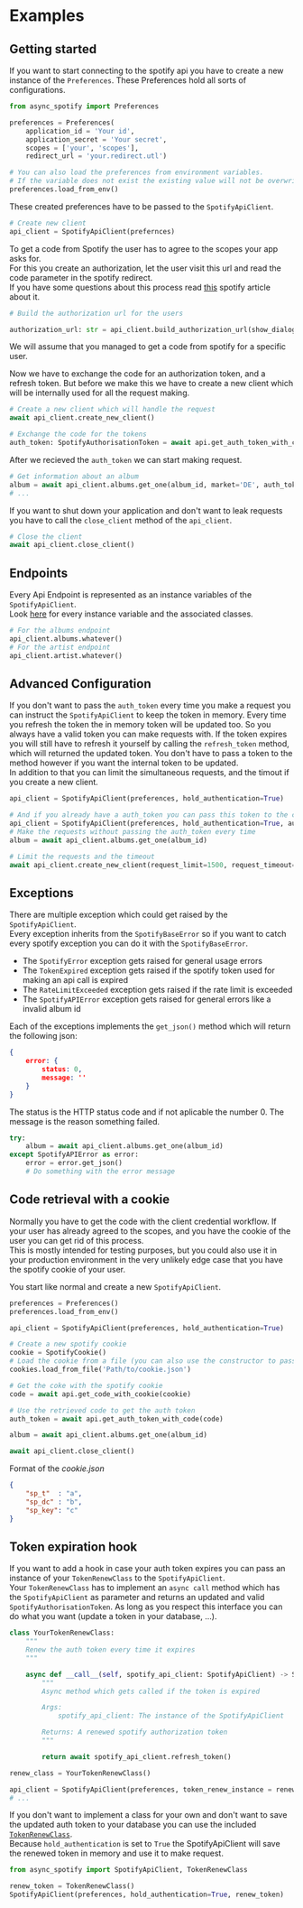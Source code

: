 # Examples

## Getting started

If you want to start connecting to the spotify api you have to create a new instance of the `Preferences`. These Preferences hold all sorts of configurations.  

```python
from async_spotify import Preferences

preferences = Preferences(
    application_id = 'Your id',
    application_secret = 'Your secret',
    scopes = ['your', 'scopes'],
    redirect_url = 'your.redirect.utl')

# You can also load the preferences from environment variables.  
# If the variable does not exist the existing value will not be overwritten.
preferences.load_from_env()
```

These created preferences have to be passed to the `SpotifyApiClient`.  

```python
# Create new client
api_client = SpotifyApiClient(prefernces)
```

To get a code from Spotify the user has to agree to the scopes your app asks for.  
For this you create an authorization, let the user visit this url and read the code parameter in the spotify redirect.  
If you have some questions about this process read [this](https://developer.spotify.com/documentation/general/guides/authorization-guide/#authorization-code-flow) spotify article about it.

```python
# Build the authorization url for the users

authorization_url: str = api_client.build_authorization_url(show_dialog = True)
```

We will assume that you managed to get a code from spotify for a specific user.  

Now we have to exchange the code for an authorization token, and a refresh token. But before we make this we have to create a new client which will be internally used for all the request making.

```python
# Create a new client which will handle the request
await api_client.create_new_client()

# Exchange the code for the tokens
auth_token: SpotifyAuthorisationToken = await api.get_auth_token_with_code(code)
```

After we recieved the `auth_token` we can start making request.  

```python
# Get information about an album
album = await api_client.albums.get_one(album_id, market='DE', auth_token=auth_token)
# ...
```

If you want to shut down your application and don't want to leak requests you have to call the `close_client` method of the `api_client`.

```python
# Close the client
await api_client.close_client()
```

## Endpoints

Every Api Endpoint is represented as an instance variables of the `SpotifyApiClient`.  
Look [here](https://huiibuh.github.io/AsyncSpotify/public_api/spotify_api_client/) for every instance variable and the associated classes.  

```python
# For the albums endpoint
api_client.albums.whatever()
# For the artist endpoint
api_client.artist.whatever()
```

## Advanced Configuration

If you don't want to pass the `auth_token` every time you make a request you can instruct the `SpotifyApiClient` to keep the token in memory.
Every time you refresh the token the in memory token will be updated too.
So you always have a valid token you can make requests with.
If the token expires you will still have to refresh it yourself by calling the `refresh_token` method, which will returned the updated token.
You don't have to pass a token to the method however if you want the internal token to be updated.  
In addition to that you can limit the simultaneous requests, and the timout if you create a new client.

```python
api_client = SpotifyApiClient(preferences, hold_authentication=True)

# And if you already have a auth_token you can pass this token to the constructor
api_client = SpotifyApiClient(preferences, hold_authentication=True, auth_token=auth_token)
# Make the requests without passing the auth_token every time
album = await api_client.albums.get_one(album_id)

# Limit the requests and the timeout
await api_client.create_new_client(request_limit=1500, request_timeout=30)

```

## Exceptions

There are multiple exception which could get raised by the `SpotifyApiClient`.  
Every exception inherits from the `SpotifyBaseError` so if you want to catch every spotify exception you can do it with the `SpotifyBaseError`.  

+ The `SpotifyError` exception gets raised for general usage errors
+ The `TokenExpired` exception gets raised if the spotify token used for making an api call is expired
+ The `RateLimitExceeded` exception gets raised if the rate limit is exceeded
+ The `SpotifyAPIError` exception gets raised for general errors like a invalid album id

Each of the exceptions implements the `get_json()` method which will return the following json:

```json
{
    error: {
        status: 0,
        message: ''
    }
}
```

The status is the HTTP status code and if not aplicable the number 0.
The message is the reason something failed.  

```python
try:
    album = await api_client.albums.get_one(album_id)
except SpotifyAPIError as error:
    error = error.get_json()
    # Do something with the error message
```

## Code retrieval with a cookie

Normally you have to get the code with the client credential workflow. If your user has already agreed to the scopes, and you have the cookie of the user you can get rid of this process.  
This is mostly intended for testing purposes, but you could also use it in your production environment in the very unlikely edge case that you have the spotify cookie of your user.  

You start like normal and create a new `SpotifyApiClient`.

```python
preferences = Preferences()
preferences.load_from_env()

api_client = SpotifyApiClient(preferences, hold_authentication=True)

# Create a new spotify cookie
cookie = SpotifyCookie()
# Load the cookie from a file (you can also use the constructor to pass the data)
cookies.load_from_file('Path/to/cookie.json')

# Get the coke with the spotify cookie
code = await api.get_code_with_cookie(cookie)

# Use the retrieved code to get the auth token
auth_token = await api.get_auth_token_with_code(code)

album = await api_client.albums.get_one(album_id)

await api_client.close_client()
```

Format of the *cookie.json*

```json
{
    "sp_t"  : "a",
    "sp_dc" : "b",
    "sp_key": "c"
}
```

## Token expiration hook

If you want to add a hook in case your auth token expires you can pass an instance of your `TokenRenewClass` to the `SpotifyApiClient`.  
Your `TokenRenewClass` has to implement an `async call` method which has the `SpotifyApiClient` as parameter and returns an updated and valid `SpotifyAuthorisationToken`.
As long as you respect this interface you can do what you want (update a token in your database, ...).

```python
class YourTokenRenewClass:
    """
    Renew the auth token every time it expires
    """

    async def __call__(self, spotify_api_client: SpotifyApiClient) -> SpotifyAuthorisationToken:
        """
        Async method which gets called if the token is expired

        Args:
            spotify_api_client: The instance of the SpotifyApiClient

        Returns: A renewed spotify authorization token
        """

        return await spotify_api_client.refresh_token()

renew_class = YourTokenRenewClass()

api_client = SpotifyApiClient(preferences, token_renew_instance = renew_class)
# ...
```

If you don't want to implement a class for your own and don't want to save the updated auth token to your database you can use the included [`TokenRenewClass`](./public_api/token_renew_class.md).  
Because `hold_authentication` is set to `True` the SpotifyApiClient will save the renewed token in memory and use it to make request.

```python
from async_spotify import SpotifyApiClient, TokenRenewClass

renew_token = TokenRenewClass()
SpotifyApiClient(preferences, hold_authentication=True, renew_token)

```
